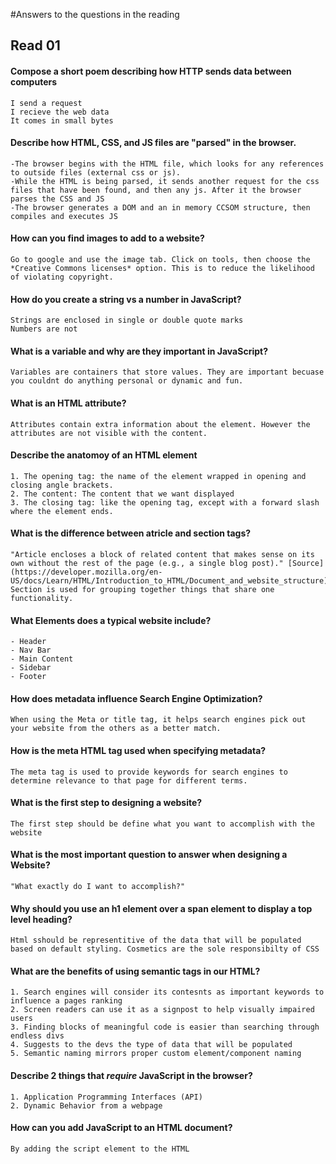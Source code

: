 #Answers to the questions in the reading

## Read 01

#### Compose a short poem describing how HTTP sends data between computers
```
I send a request
I recieve the web data
It comes in small bytes
```

#### Describe how HTML, CSS, and JS files are "parsed" in the browser.
```
-The browser begins with the HTML file, which looks for any references to outside files (external css or js).
-While the HTML is being parsed, it sends another request for the css files that have been found, and then any js. After it the browser parses the CSS and JS
-The browser generates a DOM and an in memory CCSOM structure, then compiles and executes JS
```

#### How can you find images to add to a website?
```
Go to google and use the image tab. Click on tools, then choose the *Creative Commons licenses* option. This is to reduce the likelihood of violating copyright.
```

#### How do you create a string vs a number in JavaScript?
```
Strings are enclosed in single or double quote marks
Numbers are not
```

#### What is a variable and why are they important in JavaScript?
```
Variables are containers that store values. They are important becuase you couldnt do anything personal or dynamic and fun.
```
#### What is an HTML attribute?
```
Attributes contain extra information about the element. However the attributes are not visible with the content.
```

#### Describe the anatomoy of an HTML element
```
1. The opening tag: the name of the element wrapped in opening and closing angle brackets.
2. The content: The content that we want displayed
3. The closing tag: like the opening tag, except with a forward slash where the element ends.
```

#### What is the difference between atricle and section tags?
```
"Article encloses a block of related content that makes sense on its own without the rest of the page (e.g., a single blog post)." [Source](https://developer.mozilla.org/en-US/docs/Learn/HTML/Introduction_to_HTML/Document_and_website_structure)
Section is used for grouping together things that share one functionality. 
```

#### What Elements does a typical website include?
```
- Header
- Nav Bar
- Main Content
- Sidebar
- Footer
```

#### How does metadata influence Search Engine Optimization?
```
When using the Meta or title tag, it helps search engines pick out your website from the others as a better match.
```

#### How is the meta HTML tag used when specifying metadata?
```
The meta tag is used to provide keywords for search engines to determine relevance to that page for different terms.
```

#### What is the first step to designing a website?
```
The first step should be define what you want to accomplish with the website
```

#### What is the most important question to answer when designing a Website?
```
"What exactly do I want to accomplish?"
```

#### Why should you use an h1 element over a span element to display a top level heading?
```
Html sshould be representitive of the data that will be populated based on default styling. Cosmetics are the sole responsibilty of CSS
```

#### What are the benefits of using semantic tags in our HTML?
```
1. Search engines will consider its contesnts as important keywords to influence a pages ranking
2. Screen readers can use it as a signpost to help visually impaired users
3. Finding blocks of meaningful code is easier than searching through endless divs
4. Suggests to the devs the type of data that will be populated
5. Semantic naming mirrors proper custom element/component naming
```

#### Describe 2 things that *require* JavaScript in the browser?
```
1. Application Programming Interfaces (API)
2. Dynamic Behavior from a webpage
```

#### How can you add JavaScript to an HTML document?
```
By adding the script element to the HTML
```